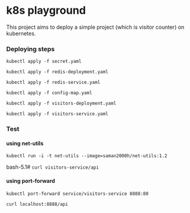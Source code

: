# k8s playground
This project aims to deploy a simple project (which is visitor counter) on kubernetes.

### Deploying steps
`kubectl apply -f secret.yaml`

`kubectl apply -f redis-deployment.yaml`

`kubectl apply -f redis-service.yaml`

`kubectl apply -f config-map.yaml`

`kubectl apply -f visitors-deployment.yaml`

`kubectl apply -f visitors-service.yaml`

### Test
#### using net-utils
`kubectl run -i -t net-utils --image=saman2000h/net-utils:1.2`

bash-5.1# `curl visitors-service/api`
#### using port-forward
`kubectl port-forward service/visitors-service 8888:80`

`curl localhost:8888/api`
